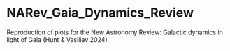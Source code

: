 # NARev_Gaia_Dynamics_Review
Reproduction of plots for the New Astronomy Review: Galactic dynamics in light of Gaia (Hunt &amp; Vasiliev 2024)
